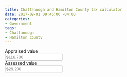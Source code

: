 ```yaml
---
title: Chattanooga and Hamilton County tax calculator
date: 2017-09-01 09:45:00 -04:00
categories:
- Government
tags:
- Chattanooga
- Hamilton County
---
```




<div class="grid" style="margin-bottom:15px;">
 <div class="half">
   <label for="appraisedValue">Appraised value</label>
   <br>
   <input type="text" id="appraisedValue" name="appraisedValue" placeholder="$116,700">
 </div>
 <div class="half">
   <label for="assessedValue">Assessed value</label>
   <br>
   <input type="text" id="assessedValue" name="assessedValue" placeholder="$29,200">
 </div>
</div>

<figure id="taxgraph"></figure>

<script src="//d3js.org/d3.v4.min.js"></script>

<script>
function Property(t,e){this.appraisal=t||4*e||0,this.assessment=e||.25*t||0,this.currentBill=function(){return this.calculateCombinedTaxBill("current")},this.proposedBill=function(){return this.calculateCombinedTaxBill("proposed")},this.calculateCombinedTaxBill=function(t){var e=taxrates[t];return this.assessment*e/100}}function TaxBillGraph(){function t(t){d.selectAll("*").remove();var e=d.selectAll("g.row").data(t);e.exit().remove(),e.enter().append("g").attr("class",function(t){return"row "+t.type}).attr("transform",function(t){return"translate("+[0,c(t.type)]+")"}).merge(e);var r=d.selectAll("g.row").selectAll("g.bargroup").data(function(t){return p.map(function(e){return{key:e,value:t[e]}})});r.exit().remove(),r.enter().append("g").attr("class",function(t){return"bargroup "+t.key}).attr("transform",function(t){return"translate("+[o.left,f(t.key)]+")"}).merge(r),d3.selectAll("g.bargroup").call(function(t){t.append("rect"),t.append("text")}),d3.selectAll("g.bargroup text").attr("x",function(t){return u(t.value)}).attr("y",f.bandwidth()/2).attr("dx",-4).attr("alignment-baseline","middle").attr("text-anchor","end").attr("fill","white").text(function(t){return d3.format("$,")(t.value)}),d3.selectAll("g.bargroup rect").attr("x",0).attr("y",0).attr("height",f.bandwidth()).attr("fill",function(t){return g(t.key)}).attr("width",function(t){return u(t.value)}),d3.selectAll("g.row").append("text").call(function(t){t.attr("x",o.left).attr("fill","#444").text(function(t){switch(t.type){case"median":return"Median city taxbill";case"city":return"City and county";case"county":return"County only"}}),a?t.attr("y",-4):t.attr("x",o.left).attr("y",c.bandwidth()/2).attr("dx",-4).attr("text-anchor","end").attr("alignment-baseline","middle")}),d3.selectAll("g.row:first-of-type g.bargroup").append("text").attr("class","rate-label").attr("x",function(t){return u(t.value)}).attr("y",f.bandwidth()/2).attr("dx",4).attr("alignment-baseline","middle").attr("text-anchor","start").attr("fill","#444").text(function(t){return"current"==t.key?"Current rate":"Proposed"}),d3.selectAll("text").attr("font-size","12px")}var e=[{type:"city",current:3416,proposed:3581},{type:"county",current:1543,proposed:1617},{type:"median",current:1330,proposed:1472}],r=document.querySelector("#taxgraph"),a=+r.offsetWidth<600,n=a?{width:2,height:1.5}:{width:2,height:1},o={top:10,right:10,bottom:10,left:a?10:115},l=r.offsetWidth-o.left-o.right,i=Math.round(n.height/n.width*l)-o.top-o.bottom,s=d3.select(r).append("svg").attr("width",l+o.left+o.right).attr("height",i+o.top+o.bottom);s.append("style").text('text{font-family:"Merriweather Sans", -apple-system, BlinkMacSystemFont, "Segoe UI", Roboto, Helvetica, Arial, sans-serif, "Apple Color Emoji", "Segoe UI Emoji", "Segoe UI Symbol";color:#444;');var d=s.append("g").attr("transform","translate("+[0,o.top]+")"),p=["current","proposed"],u=d3.scaleLinear().domain([0,6e3]).range([0,l]),c=d3.scaleBand().padding(.3).domain(e.map(function(t){return t.type})).rangeRound([0,i]),f=d3.scaleBand().domain(p).paddingInner(.1).rangeRound([0,c.bandwidth()]),g=d3.scaleOrdinal().range(["#3b71e8","#8dbb44"]).domain(f.domain());this.update=function(r){for(var a=e.length-1;a>=0;a--)"city"==e[a].type?e[a]=r:"county"==e[a].type&&(e[a]={type:"county",current:Math.round(.451667*r.current),proposed:Math.round(.4515885*r.proposed)});r.proposed>6e3?u.domain([0,r.proposed+.2*r.proposed+150]):r.proposed<1e3?u.domain([0,2e3]):u.domain([0,6e3]),t(e),r.proposed<2e3?(d3.selectAll("g.row:not(:last-of-type) g.bargroup text").attr("text-anchor","start").attr("dx",4).attr("fill","#444"),d3.selectAll("text.rate-label").attr("dx",50)):r.proposed>8e3&&d3.selectAll("g.row:last-of-type g.bargroup text").attr("text-anchor","start").attr("dx",4).attr("fill","#444")},this.draw=function(){t(e),d3.selectAll("g.row:not(:last-of-type) rect").attr("fill-opacity","0.25")}}Number.prototype.formatMoney=function(t,e,r){var a=this,t=isNaN(t=Math.abs(t))?2:t,e=void 0==e?".":e,r=void 0==r?",":r,n=a<0?"-":"",o=String(parseInt(a=Math.abs(Number(a)||0).toFixed(t))),l=(l=o.length)>3?l%3:0;return"$"+n+(l?o.substr(0,l)+r:"")+o.substr(l).replace(/(\d{3})(?=\d)/g,"$1"+r)+(t?e+Math.abs(a-o).toFixed(t).slice(2):"")},String.prototype.formatMoney=function(){return Number(this.replace(/[^0-9\.]+/g,""))};var taxrates={current:4.5549,proposed:5.0422},appraisedValue=document.querySelector("#appraisedValue"),assessedValue=document.querySelector("#assessedValue"),textInputs=[appraisedValue,assessedValue],graph=new TaxBillGraph;graph.draw();for(var i=0;i<textInputs.length;i++)textInputs[i].addEventListener("keyup",function(t){var e=t.target.value.formatMoney(),r="appraisedValue"==t.target.id?new Property(e):new Property(null,e);r.assessment>0&&(graph.update({type:"city",current:Math.round(r.currentBill()),proposed:Math.round(r.proposedBill())}),"appraisedValue"==t.target.id?assessedValue.value=r.assessment.formatMoney(0):appraisedValue.value=r.appraisal.formatMoney(0))});
</script>